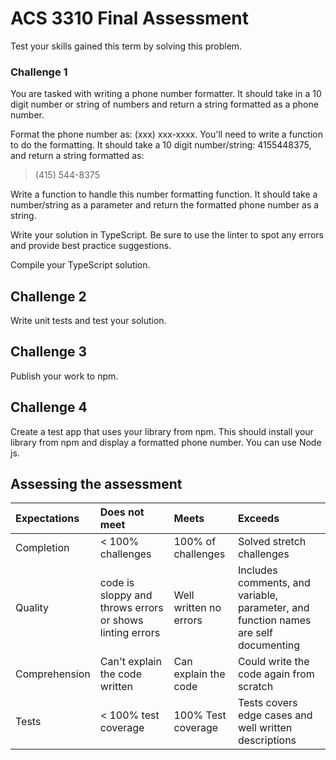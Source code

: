 # ACS 3310 Final Assessment

Test your skills gained this term by solving this problem. 

### Challenge 1

You are tasked with writing a phone number formatter. It should take in a 10 digit number or string of numbers and return a string formatted as a phone number. 

Format the phone number as: (xxx) xxx-xxxx. You'll need to 
write a function to do the formatting. It should take a 10
digit number/string: 4155448375, and return a string formatted as:

> (415) 544-8375

Write a function to handle this number formatting function. It should take a number/string as a parameter and return the formatted phone number as a string.

Write your solution in TypeScript. Be sure to use the linter to spot any errors and provide best practice suggestions. 

Compile your TypeScript solution. 

## Challenge 2

Write unit tests and test your solution. 

## Challenge 3

Publish your work to npm. 

## Challenge 4 

Create a test app that uses your library from npm. This should install your library from npm and display a formatted phone number. You can use Node js. 

## Assessing the assessment

| Expectations | Does not meet | Meets | Exceeds |
|:-------------|:--------------|:------|:--------|
| Completion   | < 100% challenges | 100% of challenges | Solved stretch challenges |
| Quality      | code is sloppy and throws errors or shows linting errors | Well written no errors | Includes comments, and variable, parameter, and function names are self documenting  |
| Comprehension | Can't explain the code written | Can explain the code | Could write the code again from scratch |
| Tests        | < 100% test coverage | 100% Test coverage | Tests covers edge cases and well written descriptions |


